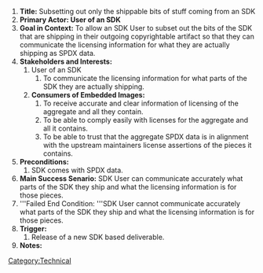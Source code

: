 1.  **Title:** Subsetting out only the shippable bits of stuff coming
    from an SDK
2.  **Primary Actor: User of an SDK**
3.  **Goal in Context:** To allow an SDK User to subset out the bits of
    the SDK that are shipping in their outgoing copyrightable artifact
    so that they can communicate the licensing information for what they
    are actually shipping as SPDX data.
4.  **Stakeholders and Interests:**
    1.  User of an SDK
        1.  To communicate the licensing information for what parts of
            the SDK they are actually shipping.
    2.  **Consumers of Embedded Images:**
        1.  To receive accurate and clear information of licensing of
            the aggregate and all they contain.
        2.  To be able to comply easily with licenses for the aggregate
            and all it contains.
        3.  To be able to trust that the aggregate SPDX data is in
            alignment with the upstream maintainers license assertions
            of the pieces it contains.
5.  **Preconditions:**
    1.  SDK comes with SPDX data.
6.  **Main Success Senario:** SDK User can communicate accurately what
    parts of the SDK they ship and what the licensing information is for
    those pieces.
7.  '''Failed End Condition: '''SDK User cannot communicate accurately
    what parts of the SDK they ship and what the licensing information
    is for those pieces.
8.  **Trigger:**
    1.  Release of a new SDK based deliverable.
9.  **Notes:**

[Category:Technical](Category:Technical "wikilink")
